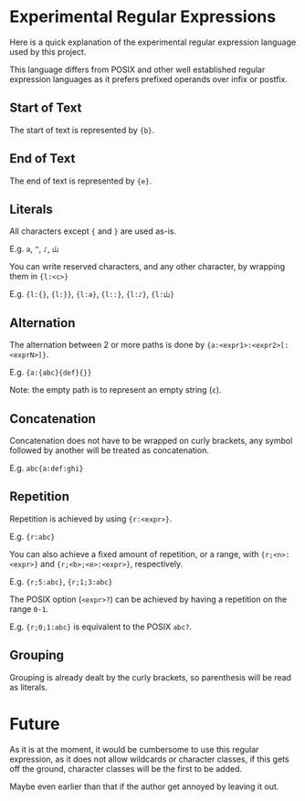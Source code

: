 ﻿# Experimental Regular Expressions

Here is a quick explanation of the experimental regular expression language used by this project.

This language differs from POSIX and other well established regular expression languages as it prefers prefixed operands over infix or postfix.

## Start of Text

The start of text is represented by `{b}`.  

## End of Text

The end of text is represented by `{e}`.  

## Literals

All characters except `{` and `}` are used as-is.  

E.g. `a`, `^`, `♪`, `山`  

You can write reserved characters, and any other character, by wrapping them in `{l:<c>}`

E.g. `{l:{}`, `{l:}}`, `{l:a}`, `{l::}`, `{l:♪}`, `{l:山}`

## Alternation

The alternation between 2 or more paths is done by `{a:<expr1>:<expr2>[:<exprN>]}`.

E.g. `{a:{abc}{def}{}}`

Note: the empty path is to represent an empty string (`ε`).

## Concatenation

Concatenation does not have to be wrapped on curly brackets, any symbol followed by another will be treated as concatenation.

E.g. `abc{a:def:ghi}`

## Repetition

Repetition is achieved by using `{r:<expr>}`.

E.g. `{r:abc}`

You can also achieve a fixed amount of repetition, or a range, with `{r;<n>:<expr>}` and `{r;<b>;<e>:<expr>}`, respectively.

E.g. `{r;5:abc}`, `{r;1;3:abc}`

The POSIX option (`<expr>?`) can be achieved by having a repetition on the range `0-1`.

E.g. `{r;0;1:abc}` is equivalent to the POSIX `abc?`.

## Grouping

Grouping is already dealt by the curly brackets, so parenthesis will be read as literals.

# Future

As it is at the moment, it would be cumbersome to use this regular expression, as it does not allow wildcards or character classes,
if this gets off the ground, character classes will be the first to be added.

Maybe even earlier than that if the author get annoyed by leaving it out.